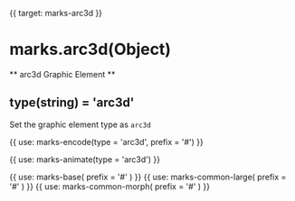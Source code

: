 {{ target: marks-arc3d }}

# marks.arc3d(Object)

** arc3d Graphic Element **

## type(string) = 'arc3d'

Set the graphic element type as `arc3d`

{{ use: marks-encode(type = 'arc3d', prefix = '#') }}

{{ use: marks-animate(type = 'arc3d') }}

{{ use: marks-base( prefix = '#' ) }}
{{ use: marks-common-large( prefix = '#' ) }}
{{ use: marks-common-morph( prefix = '#' ) }}